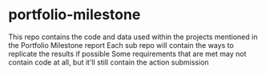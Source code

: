# portfolio-milestone
This repo contains the code and data used within the projects mentioned in the Portfolio Milestone report
Each sub repo will contain the ways to replicate the results if possible
Some requirements that are met may not contain code at all, but it'll still contain the action submission
